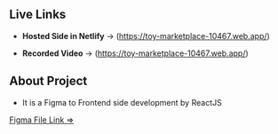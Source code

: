 ## Live Links

- **Hosted Side in Netlify** -> (https://toy-marketplace-10467.web.app/)

- **Recorded Video** -> (https://toy-marketplace-10467.web.app/)

## About Project
- It is a Figma to Frontend side development by ReactJS

 

<a href="https://www.figma.com/file/d59FokrBjKiIt8NsCrEFcm/Groups---copy-(Copy)?type=design&node-id=1-600&mode=design&t=Zh0Y4ZnF4Fifvbyo-0"> Figma File Link =></a>
